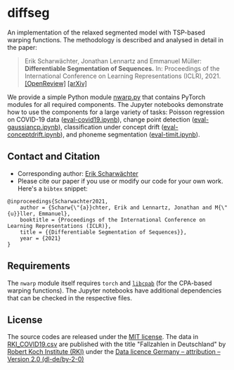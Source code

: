 # diffseg
An implementation of the relaxed segmented model with TSP-based warping functions. The methodology is described and analysed in detail in the paper:

> Erik Scharwächter, Jonathan Lennartz and Emmanuel Müller: **Differentiable Segmentation of Sequences.** In: Proceedings of the International Conference on Learning Representations (ICLR), 2021. [[OpenReview]](https://openreview.net/forum?id=4T489T4yav) [[arXiv]](https://arxiv.org/abs/2006.13105)

We provide a simple Python module [nwarp.py](./nwarp.py) that contains PyTorch modules for all required components. The Jupyter notebooks demonstrate how to use the components for a large variety of tasks: Poisson regression on COVID-19 data ([eval-covid19.ipynb](./eval-covid19.ipynb)), change point detection ([eval-gaussiancp.ipynb](./eval-gaussiancp.ipynb)), classification under concept drift ([eval-conceptdrift.ipynb](./eval-conceptdrift.ipynb)), and phoneme segmentation  ([eval-timit.ipynb](./eval-timit.ipynb)).

## Contact and Citation

* Corresponding author: [Erik Scharwächter](mailto:erik.scharwaechter@cs.tu-dortmund.de)
* Please cite our paper if you use or modify our code for your own work. Here's a `bibtex` snippet:

```
@inproceedings{Scharwachter2021,
    author = {Scharw{\"{a}}chter, Erik and Lennartz, Jonathan and M{\"{u}}ller, Emmanuel},
    booktitle = {Proceedings of the International Conference on Learning Representations (ICLR)},
    title = {{Differentiable Segmentation of Sequences}},
    year = {2021}
}
```
## Requirements

The `nwarp` module itself requires `torch` and [`libcpab`](https://github.com/SkafteNicki/libcpab) (for the CPA-based warping functions). The Jupyter notebooks have additional dependencies that can be checked in the respective files.

## License

The source codes are released under the [MIT license](./LICENSE). The data in [RKI_COVID19.csv](./RKI_COVID19.csv) are published with the title "Fallzahlen in Deutschland" by [Robert Koch Institute (RKI)](https://www.rki.de/) under the [Data licence Germany – attribution – Version 2.0 (dl-de/by-2-0)](./RKI_COVID19.LICENSE)
